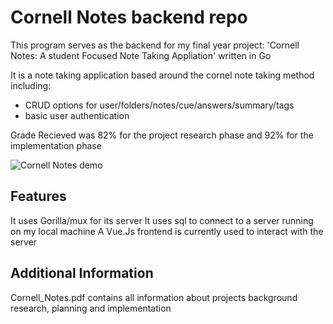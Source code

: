 # Cornell Notes backend repo
This program serves as the backend for my final year project: 'Cornell Notes: A student Focused Note Taking Appliation' written in Go


It is a note taking application based around the cornel note taking method including:
- CRUD options for user/folders/notes/cue/answers/summary/tags 
- basic user authentication 


Grade Recieved was 82% for the project research phase and 92% for the implementation phase


![Cornell Notes demo](cn-demo.gif)




## Features
It uses Gorilla/mux for its server
It uses sql to connect to a server running on my local machine
A Vue.Js frontend is currently used to interact with the server

## Additional Information
Cornell_Notes.pdf contains all information about projects background research, planning and implementation
